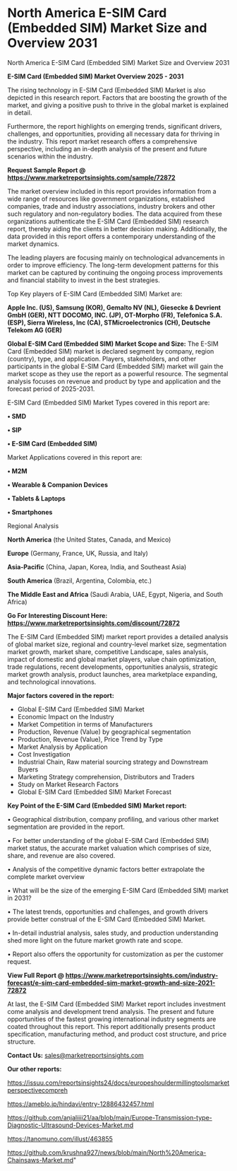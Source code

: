 # North America E-SIM Card (Embedded SIM) Market Size and Overview 2031
North America E-SIM Card (Embedded SIM) Market Size and Overview 2031

<Strong> E-SIM Card (Embedded SIM) Market Overview 2025 - 2031</strong>

The rising technology in E-SIM Card (Embedded SIM) Market is also depicted in this research report. Factors that are boosting the growth of the market, and giving a positive push to thrive in the global market is explained in detail.

Furthermore, the report highlights on emerging trends, significant drivers, challenges, and opportunities, providing all necessary data for thriving in the industry. This report market research offers a comprehensive perspective, including an in-depth analysis of the present and future scenarios within the industry.

<strong>Request Sample Report @ <a href=https://www.marketreportsinsights.com/sample/72872>https://www.marketreportsinsights.com/sample/72872</a></strong>

The market overview included in this report provides information from a wide range of resources like government organizations, established companies, trade and industry associations, industry brokers and other such regulatory and non-regulatory bodies. The data acquired from these organizations authenticate the E-SIM Card (Embedded SIM) research report, thereby aiding the clients in better decision making. Additionally, the data provided in this report offers a contemporary understanding of the market dynamics.

The leading players are focusing mainly on technological advancements in order to improve efficiency. The long-term development patterns for this market can be captured by continuing the ongoing process improvements and financial stability to invest in the best strategies.

Top Key players of E-SIM Card (Embedded SIM) Market are:

<strong>Apple Inc. (US), Samsung (KOR), Gemalto NV (NL), Giesecke & Devrient GmbH (GER), NTT DOCOMO, INC. (JP), OT-Morpho (FR), Telefonica S.A. (ESP), Sierra Wireless, Inc (CA), STMicroelectronics (CH), Deutsche Telekom AG (GER)</strong>

<strong><b>Global E-SIM Card (Embedded SIM) Market Scope and Size:</b></strong>
The E-SIM Card (Embedded SIM) market is declared segment by company, region (country), type, and application. Players, stakeholders, and other participants in the global E-SIM Card (Embedded SIM) market will gain the market scope as they use the report as a powerful resource. The segmental analysis focuses on revenue and product by type and application and the forecast period of 2025-2031.

E-SIM Card (Embedded SIM) Market Types covered in this report are:

<strong>• SMD

• SIP

• E-SIM Card (Embedded SIM)</strong>

Market Applications covered in this report are:

<strong>• M2M

• Wearable & Companion Devices

• Tablets & Laptops

• Smartphones</strong> 

Regional Analysis

<strong>North America</strong> (the United States, Canada, and Mexico)

<strong>Europe</strong> (Germany, France, UK, Russia, and Italy)

<strong>Asia-Pacific</strong> (China, Japan, Korea, India, and Southeast Asia)

<strong>South America</strong> (Brazil, Argentina, Colombia, etc.)

<strong>The Middle East and Africa</strong> (Saudi Arabia, UAE, Egypt, Nigeria, and South Africa)

<strong>Go For Interesting Discount Here: <a href=https://www.marketreportsinsights.com/discount/72872>https://www.marketreportsinsights.com/discount/72872</a></strong>

The E-SIM Card (Embedded SIM) market report provides a detailed analysis of global market size, regional and country-level market size, segmentation market growth, market share, competitive Landscape, sales analysis, impact of domestic and global market players, value chain optimization, trade regulations, recent developments, opportunities analysis, strategic market growth analysis, product launches, area marketplace expanding, and technological innovations.

<strong><b>Major factors covered in the report:</b></strong>
<ul>
  <li>Global E-SIM Card (Embedded SIM) Market </li>
  <li>Economic Impact on the Industry</li>
  <li>Market Competition in terms of Manufacturers</li>
  <li>Production, Revenue (Value) by geographical segmentation</li>
  <li>Production, Revenue (Value), Price Trend by Type</li>
  <li>Market Analysis by Application</li>
  <li>Cost Investigation</li>
  <li>Industrial Chain, Raw material sourcing strategy and Downstream Buyers</li>
  <li>Marketing Strategy comprehension, Distributors and Traders</li>
  <li>Study on Market Research Factors</li>
  <li>Global E-SIM Card (Embedded SIM) Market Forecast</li>
</ul>

<strong><b>Key Point of the E-SIM Card (Embedded SIM) Market report:</b></strong>

• Geographical distribution, company profiling, and various other market segmentation are provided in the report.

• For better understanding of the global E-SIM Card (Embedded SIM) market status, the accurate market valuation which comprises of size, share, and revenue are also covered.

• Analysis of the competitive dynamic factors better extrapolate the complete market overview

• What will be the size of the emerging E-SIM Card (Embedded SIM) market in 2031?

• The latest trends, opportunities and challenges, and growth drivers provide better construal of the E-SIM Card (Embedded SIM) Market.

• In-detail industrial analysis, sales study, and production understanding shed more light on the future market growth rate and scope.

• Report also offers the opportunity for customization as per the customer request.

<strong><b>View Full Report @ <a href=https://www.marketreportsinsights.com/industry-forecast/e-sim-card-embedded-sim-market-growth-and-size-2021-72872>https://www.marketreportsinsights.com/industry-forecast/e-sim-card-embedded-sim-market-growth-and-size-2021-72872</a></b></strong>


At last, the E-SIM Card (Embedded SIM) Market report includes investment come analysis and development trend analysis. The present and future opportunities of the fastest growing international industry segments are coated throughout this report. This report additionally presents product specification, manufacturing method, and product cost structure, and price structure.

<strong>Contact Us:</strong>
sales@marketreportsinsights.com

<strong>Our other reports:</strong>

<a href=https://issuu.com/reportsinsights24/docs/europeshouldermillingtoolsmarketperspectivecompreh>https://issuu.com/reportsinsights24/docs/europeshouldermillingtoolsmarketperspectivecompreh</a>

<a href=https://ameblo.jp/hindavi/entry-12886432457.html>https://ameblo.jp/hindavi/entry-12886432457.html</a>

<a href=https://github.com/anjaliiii21/aa/blob/main/Europe-Transmission-type-Diagnostic-Ultrasound-Devices-Market.md>https://github.com/anjaliiii21/aa/blob/main/Europe-Transmission-type-Diagnostic-Ultrasound-Devices-Market.md</a>

<a href=https://tanomuno.com/illust/463855>https://tanomuno.com/illust/463855</a>

<a href=https://github.com/krushna927/news/blob/main/North%20America-Chainsaws-Market.md>https://github.com/krushna927/news/blob/main/North%20America-Chainsaws-Market.md</a>"
